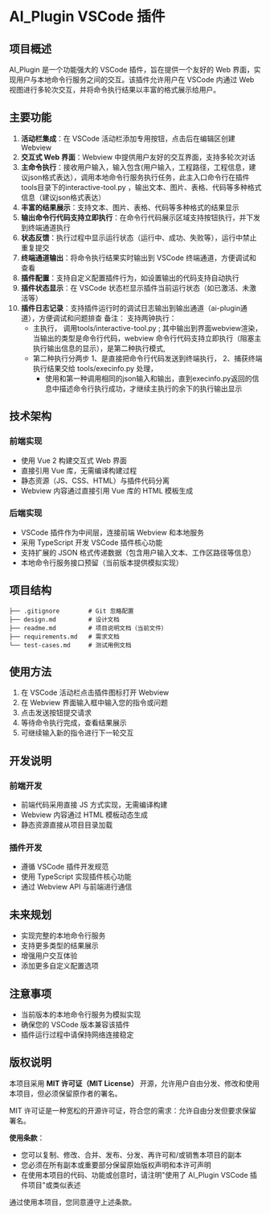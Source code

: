 # AI_Plugin VSCode 插件

## 项目概述
AI_Plugin 是一个功能强大的 VSCode 插件，旨在提供一个友好的 Web 界面，实现用户与本地命令行服务之间的交互。该插件允许用户在 VSCode 内通过 Web 视图进行多轮次交互，并将命令执行结果以丰富的格式展示给用户。

## 主要功能

1. **活动栏集成**：在 VSCode 活动栏添加专用按钮，点击后在编辑区创建 Webview
2. **交互式 Web 界面**：Webview 中提供用户友好的交互界面，支持多轮次对话
3. **主命令执行**：接收用户输入，输入包含(用户输入，工程路径，工程信息，建议json格式表达），调用本地命令行服务执行任务，此主入口命令行在插件tools目录下的interactive-tool.py ，输出文本、图片、表格、代码等多种格式信息（建议json格式表达）
4. **丰富的结果展示**：支持文本、图片、表格、代码等多种格式的结果显示
5. **输出命令行代码支持立即执行**：在命令行代码展示区域支持按钮执行，并下发到终端通道执行
6. **状态反馈**：执行过程中显示运行状态（运行中、成功、失败等），运行中禁止重复提交
7. **终端通道输出**：将命令执行结果实时输出到 VSCode 终端通道，方便调试和查看
8. **插件配置**：支持自定义配置插件行为，如设置输出的代码支持自动执行
9. **插件状态显示**：在 VSCode 状态栏显示插件当前运行状态（如已激活、未激活等）
10. **插件日志记录**：支持插件运行时的调试日志输出到输出通道（ai-plugin通道），方便调试和问题排查
备注： 
    支持两钟执行：
       - 主执行， 调用tools/interactive-tool.py ; 其中输出到界面webview渲染， 当输出的类型是命令行代码，webview 命令行代码支持立即执行（阻塞主执行输出信息的显示），是第二种执行模式,
       - 第二种执行分两步
         1、是直接把命令行代码发送到终端执行，
         2、捕获终端执行结果交给 tools/execinfo.py 处理，
          - 使用和第一种调用相同的json输入和输出，直到execinfo.py返回的信息中描述命令行执行成功，才继续主执行的余下的执行输出显示
## 技术架构

### 前端实现
- 使用 Vue 2 构建交互式 Web 界面
- 直接引用 Vue 库，无需编译构建过程
- 静态资源（JS、CSS、HTML）与插件代码分离
- Webview 内容通过直接引用 Vue 库的 HTML 模板生成

### 后端实现
- VSCode 插件作为中间层，连接前端 Webview 和本地服务
- 采用 TypeScript 开发 VSCode 插件核心功能
- 支持扩展的 JSON 格式传递数据（包含用户输入文本、工作区路径等信息）
- 本地命令行服务接口预留（当前版本提供模拟实现）

## 项目结构

```
├── .gitignore        # Git 忽略配置
├── design.md         # 设计文档
├── readme.md         # 项目说明文档（当前文件）
├── requirements.md   # 需求文档
└── test-cases.md     # 测试用例文档
```

## 使用方法

1. 在 VSCode 活动栏点击插件图标打开 Webview
2. 在 Webview 界面输入框中输入您的指令或问题
3. 点击发送按钮提交请求
4. 等待命令执行完成，查看结果展示
5. 可继续输入新的指令进行下一轮交互

## 开发说明

### 前端开发
- 前端代码采用直接 JS 方式实现，无需编译构建
- Webview 内容通过 HTML 模板动态生成
- 静态资源直接从项目目录加载

### 插件开发
- 遵循 VSCode 插件开发规范
- 使用 TypeScript 实现插件核心功能
- 通过 Webview API 与前端进行通信

## 未来规划
- 实现完整的本地命令行服务
- 支持更多类型的结果展示
- 增强用户交互体验
- 添加更多自定义配置选项

## 注意事项
- 当前版本的本地命令行服务为模拟实现
- 确保您的 VSCode 版本兼容该插件
- 插件运行过程中请保持网络连接稳定

## 版权说明
本项目采用 **MIT 许可证（MIT License）** 开源，允许用户自由分发、修改和使用本项目，但必须保留原作者的署名。

MIT 许可证是一种宽松的开源许可证，符合您的需求：允许自由分发但要求保留署名。

**使用条款**：
- 您可以复制、修改、合并、发布、分发、再许可和/或销售本项目的副本
- 您必须在所有副本或重要部分保留原始版权声明和本许可声明
- 在使用本项目的代码、功能或创意时，请注明"使用了 AI_Plugin VSCode 插件项目"或类似表述

通过使用本项目，您同意遵守上述条款。
